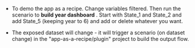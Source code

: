- To demo the app as a recipe. Change variables filtered. Then run the scenario to  **build year dashboard** . 
Start with State_1 and State_2 and add State_5 (keeping year to 6) and add or delete whatever you want. 

- The exposed dataset will change - it will trigger a scenario (on dataset change) in the "app-as-a-recipe/plugin" project to build the output flow. 
